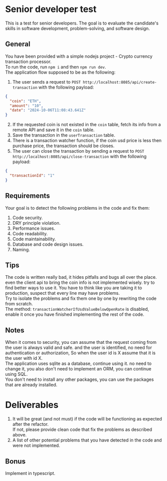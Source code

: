 Senior developer test
======================
This is a test for senior developers. The goal is to evaluate the candidate's skills in software development, problem-solving, and software design.

## General
You have been provided with a simple nodejs project - Crypto currency transaction processor.  
To run the code, run `npm i` and then `npm run dev`.  
The application flow supposed to be as the following:
1. The user sends a request to `POST http://localhost:8085/api/create-transaction` with the following payload: 
```json
{
  "coin": "ETH",
  "amount": "10",
  "date": "2024-10-06T11:08:43.641Z"
}
```
2. If the requested coin is not existed in the `coin` table,  fetch its info from a remote API and save it in the `coin` table.
3. Save the transaction in the `userTransaction` table.
4. There is a transaction watcher function, if the coin usd price is less then purchase price, the transaction should be closes.
5. The user can close the transaction by sending a request to `POST http://localhost:8085/api/close-transaction` with the following payload:
```json
{
  "transactionId": "1"
}
```

## Requirements
Your goal is to detect the following problems in the code and fix them:
1. Code security.
2. DRY principle violation.
3. Performance issues.
4. Code readability.
5. Code maintainability.
6. Database and code design issues.
7. Naming.

## Tips
The code is written really bad, it hides pitfalls and bugs all over the place.
even the client api to bring the coin info is not implemented wisely. try to find better ways to use it.
You have to think like you are taking it to production, suspect that every line may have problems.  
Try to isolate the problems and fix them one by one by rewriting the code from scratch.   
The method: `transactionWatcherIfUsdValueBelowOpenRate` is disabled, enable it once you have finished implementing the rest of the code.

## Notes
When it comes to security, you can assume that the request coming from the user is always valid and safe. and the user is identified, no need for authentication or authorization, So when the user id is X assume that it is the user with id X.  
The application uses sqlite as a database, continue using it. no need to change it, you also don't need to implement an ORM, you can continue using SQL.  
You don't need to install any other packages, you can use the packages that are already installed.

# Deliverables
1. It will be great (and not must) if the code will be functioning as expected after the refactor.  
If not, please provide clean code that fix the problems as described above.
2. A list of other potential problems that you have detected in the code and were not implemented.

## Bonus
Implement in typescript.

